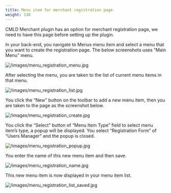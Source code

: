 ```yaml
---
title: Menu item for merchant registration page
weight: 130
---
```


CMLD Merchant plugin has an option for merchant registration page, we need to have this page before setting up the plugin.

In your back-end, you navigate to Menus menu item and select a menu that you want to create the registration page. The below screenshots uses “Main Menu” menu.

![/images/menu_registration_menu.jpg](/images/menu_registration_menu.jpg)

After selecting the menu, you are taken to the list of current menu items in that menu.

![/images/menu_registration_list.jpg](/images/menu_registration_list.jpg)

You click the “New” button on the toolbar to add a new menu item, then you are taken to the page as the screenshot below.

![/images/menu_registration_create.jpg](/images/menu_registration_create.jpg)

You click the “Select” button of “Menu Item Type” field to select menu item’s type, a popup will be displayed. You select “Registration Form” of “Users Manager” and the popup is closed.

![/images/menu_registration_popup.jpg](/images/menu_registration_popup.jpg)

You enter the name of this new menu item and then save.

![/images/menu_registration_name.jpg](/images/menu_registration_name.jpg)

This new menu item is now displayed in your menu item list.

![/images/menu_registration_list_saved.jpg](/images/menu_registration_list_saved.jpg)
